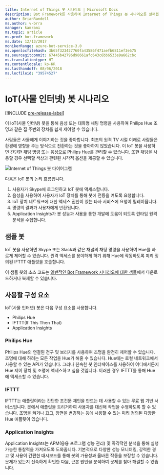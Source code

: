 ```yaml
---
title: Internet of Things 봇 시나리오 | Microsoft Docs
description: Bot Framework를 사용하여 Internet of Things 봇 시나리오를 살펴봅니다.
author: BrianRandell
ms.author: v-brra
manager: kamrani
ms.topic: article
ms.prod: bot-framework
ms.date: 12/13/2017
monikerRange: azure-bot-service-3.0
ms.openlocfilehash: 3b65f323427760fa43586f471aefb6811ef3e675
ms.sourcegitcommit: 67445b42796d90661afc643c6bb6533e9a662cbc
ms.translationtype: HT
ms.contentlocale: ko-KR
ms.lasthandoff: 08/06/2018
ms.locfileid: "39574527"
---
```

# <a name="internet-of-things-iot-bot-scenario"></a>IoT(사물 인터넷) 봇 시나리오

[!INCLUDE [pre-release-label](includes/pre-release-label-v3.md)]

이 IoT(사물 인터넷) 봇을 통해 음성 또는 대화형 채팅 명령을 사용하여 Philips Hue 조명과 같은 집 주변의 장치를 쉽게 제어할 수 있습니다.

사람들은 사물에게 이야기하는 것을 좋아합니다. 최초의 원격 TV 시절 이래로 사람들은 환경에 영향을 주는 방식으로 전환하는 것을 좋아하지 않았습니다. 이 IoT 봇을 사용하면 간단한 채팅 명령 또는 음성으로 Philips Hue를 관리할 수 있습니다. 또한 채팅을 사용할 경우 선택할 색상과 관련된 시각적 옵션을 제공할 수 있습니다.

![Internet of Things 봇 다이어그램](~/media/scenarios/bot-service-scenario-iot-bot.png)

다음은 IoT 봇의 논리 흐름입니다.

1. 사용자가 Skype에 로그인하고 IoT 봇에 액세스합니다.
2. 음성을 사용하여 사용자가 IoT 장치를 통해 봇에 전등을 켜도록 요청합니다.
3. IoT 장치 네트워크에 대한 액세스 권한이 있는 타사 서비스에 요청이 릴레이됩니다.
4. 명령의 결과가 사용자에게 반환됩니다.
5. Application Insights가 봇 성능과 사용을 통한 개발에 도움이 되도록 런타임 원격 분석을 수집합니다.

## <a name="sample-bot"></a>샘플 봇
IoT 봇을 사용하면 Skype 또는 Slack과 같은 채널의 채팅 명령을 사용하여 Hue를 빠르게 제어할 수 있습니다. 원격 액세스를 용이하게 하기 위해 Hue에 작동하도록 미리 정의된 IFTTT 애플릿을 호출합니다.

이 샘플 봇의 소스 코드는 [일반적인 Bot Framework 시나리오에 대한 샘플](https://aka.ms/bot/scenarios)에서 다운로드하거나 복제할 수 있습니다.

## <a name="components-youll-use"></a>사용할 구성 요소
IoT(사물 인터넷) 봇은 다음 구성 요소를 사용합니다.
-   Philips Hue
-   IFTTT(If This Then That)
-   Application Insights

### <a name="philips-hue"></a>Philips Hue
Philips Hue의 연결된 전구 및 브리지를 사용하여 조명을 완전히 제어할 수 있습니다. 조명에 대해 하려는 모든 작업을 Hue가 해줄 수 있습니다. Hue에는 로컬 네트워크에서 사용할 수 있는 API가 있습니다. 그러나 친숙한 봇 인터페이스를 사용하여 어디에서든지 Hue 제어 장치 및 조명에 액세스하고 싶을 것입니다. 이러한 경우 IFTTT를 통해 Hue에 액세스할 수 있습니다.

### <a name="ifttt"></a>IFTTT
IFTTT는 애플릿이라는 간단한 조건문 체인을 만드는 데 사용할 수 있는 무료 웹 기반 서비스입니다. 봇에서 애플릿을 트리거하여 사용자를 대신해 작업을 수행하도록 할 수 있습니다. 조명을 켜거나 끄고, 장면을 변경하는 등에 사용할 수 있는 미리 정의된 다양한 Hue 애플릿이 있습니다.

### <a name="application-insights"></a>Application Insights
Application Insights는 APM(응용 프로그램 성능 관리) 및 즉각적인 분석을 통해 실행 가능한 통찰력을 가져오도록 도와줍니다. 기본적으로 다양한 성능 모니터링, 강력한 경고 및 사용이 간편한 대시보드를 통해 봇의 가용성과 올바른 작동을 보장할 수 있습니다. 문제가 있는지 신속하게 확인한 다음, 근본 원인을 분석하여 문제를 찾아 해결할 수 있습니다.
